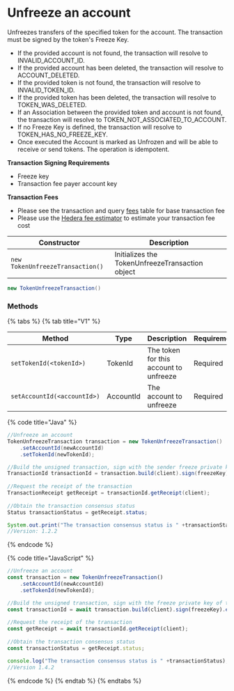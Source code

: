 # Unfreeze an account

Unfreezes transfers of the specified token for the account. The transaction must be signed by the token's Freeze Key.

- If the provided account is not found, the transaction will resolve to INVALID\_ACCOUNT\_ID.
- If the provided account has been deleted, the transaction will resolve to ACCOUNT\_DELETED.
- If the provided token is not found, the transaction will resolve to INVALID\_TOKEN\_ID.
- If the provided token has been deleted, the transaction will resolve to TOKEN\_WAS\_DELETED.
- If an Association between the provided token and account is not found, the transaction will resolve to TOKEN\_NOT\_ASSOCIATED\_TO\_ACCOUNT.
- If no Freeze Key is defined, the transaction will resolve to TOKEN\_HAS\_NO\_FREEZE\_KEY.
- Once executed the Account is marked as Unfrozen and will be able to receive or send tokens. The operation is idempotent.

**Transaction Signing Requirements**

- Freeze key
- Transaction fee payer account key

**Transaction Fees**

- Please see the transaction and query [fees](../../../../networks/mainnet/fees/#transaction-and-query-fees) table for base transaction fee
- Please use the [Hedera fee estimator](https://hedera.com/fees) to estimate your transaction fee cost

| Constructor                      | Description                                     |
| -------------------------------- | ----------------------------------------------- |
| `new TokenUnfreezeTransaction()` | Initializes the TokenUnfreezeTransaction object |

```java
new TokenUnfreezeTransaction()
```

### Methods

{% tabs %}
{% tab title="V1" %}

| Method                      | Type      | Description                            | Requirement |
| --------------------------- | --------- | -------------------------------------- | ----------- |
| `setTokenId(<tokenId>)`     | TokenId   | The token for this account to unfreeze | Required    |
| `setAccountId(<accountId>)` | AccountId | The account to unfreeze                | Required    |

{% code title="Java" %}

```java
//Unfreeze an account
TokenUnfreezeTransaction transaction = new TokenUnfreezeTransaction()
    .setAccountId(newAccountId)
    .setTokenId(newTokenId);

//Build the unsigned transaction, sign with the sender freeze private key of the token, submit the transaction to a Hedera network
TransactionId transactionId = transaction.build(client).sign(freezeKey).execute(client);
    
//Request the receipt of the transaction
TransactionReceipt getReceipt = transactionId.getReceipt(client);
    
//Obtain the transaction consensus status
Status transactionStatus = getReceipt.status;

System.out.print("The transaction consensus status is " +transactionStatus);
//Version: 1.2.2
```

{% endcode %}

{% code title="JavaScript" %}

```javascript
//Unfreeze an account
const transaction = new TokenUnfreezeTransaction()
    .setAccountId(newAccountId)
    .setTokenId(newTokenId);

//Build the unsigned transaction, sign with the freeze private key of the token, submit the transaction to a Hedera network
const transactionId = await transaction.build(client).sign(freezeKey).execute(client);
    
//Request the receipt of the transaction
const getReceipt = await transactionId.getReceipt(client);
    
//Obtain the transaction consensus status
const transactionStatus = getReceipt.status;

console.log("The transaction consensus status is " +transactionStatus);
//Version 1.4.2
```

{% endcode %}
{% endtab %}
{% endtabs %}
